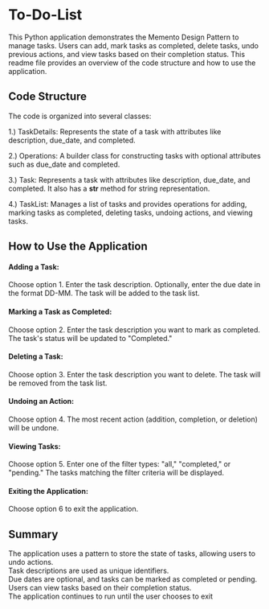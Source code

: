 # To-Do-List
This Python application demonstrates the Memento Design Pattern to manage tasks. Users can add, mark tasks as completed, delete tasks, undo previous actions, and view tasks based on their completion status. This readme file provides an overview of the code structure and how to use the application.

## Code Structure
The code is organized into several classes:

1.) TaskDetails: Represents the state of a task with attributes like description, due_date, and completed.

2.) Operations: A builder class for constructing tasks with optional attributes such as due_date and completed.

3.) Task: Represents a task with attributes like description, due_date, and completed. It also has a __str__ method for string representation.

4.) TaskList: Manages a list of tasks and provides operations for adding, marking tasks as completed, deleting tasks, undoing actions, and viewing tasks.

## How to Use the Application

#### Adding a Task:
Choose option 1.
Enter the task description.
Optionally, enter the due date in the format DD-MM.
The task will be added to the task list.

#### Marking a Task as Completed:
Choose option 2.
Enter the task description you want to mark as completed.
The task's status will be updated to "Completed."

#### Deleting a Task:
Choose option 3.
Enter the task description you want to delete.
The task will be removed from the task list.

#### Undoing an Action:
Choose option 4.
The most recent action (addition, completion, or deletion) will be undone.

#### Viewing Tasks:
Choose option 5.
Enter one of the filter types: "all," "completed," or "pending."
The tasks matching the filter criteria will be displayed.

#### Exiting the Application:
Choose option 6 to exit the application.

## Summary
The application uses a pattern to store the state of tasks, allowing users to undo actions.<br>
Task descriptions are used as unique identifiers.<br>
Due dates are optional, and tasks can be marked as completed or pending.<br>
Users can view tasks based on their completion status.<br>
The application continues to run until the user chooses to exit<br>
